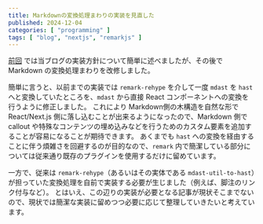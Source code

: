 ```yaml
---
title: Markdownの変換処理まわりの実装を見直した
published: 2024-12-04
categories: [ "programming" ]
tags: [ "blog", "nextjs", "remarkjs" ]
---
```


[前回](current-blog-implementation) では当ブログの実装方針について簡単に述べましたが、その後で Markdown の変換処理まわりを改修しました。

簡単に言うと、以前までの実装では `remark-rehype` を介して一度 `mdast` を `hast` へと変換していたところを、`mdast` から直接 React コンポーネントへの変換を行うように修正しました。
これにより Markdown側の木構造を自然な形で React/Next.js 側に落し込むことが出来るようになったので、Markdown 側で callout や特殊なコンテンツの埋め込みなどを行うためのカスタム要素を追加することが容易になることが期待できます。
あくまでも `hast` への変換を経由することに伴う煩雑さを回避するのが目的なので、`remark` 内で簡潔している部分については従来通り既存のプラグインを使用するだけに留めています。

一方で、従来は `remark-rehype`（あるいはその実体である `mdast-util-to-hast`）が担っていた変換処理を自前で実装する必要が生じました（例えば、脚注のリンク付与など）。
とはいえ、この辺りの実装が必要となる記事が現状そこまでないので、現状では簡潔な実装に留めつつ必要に応じて整理していきたいと考えています。
